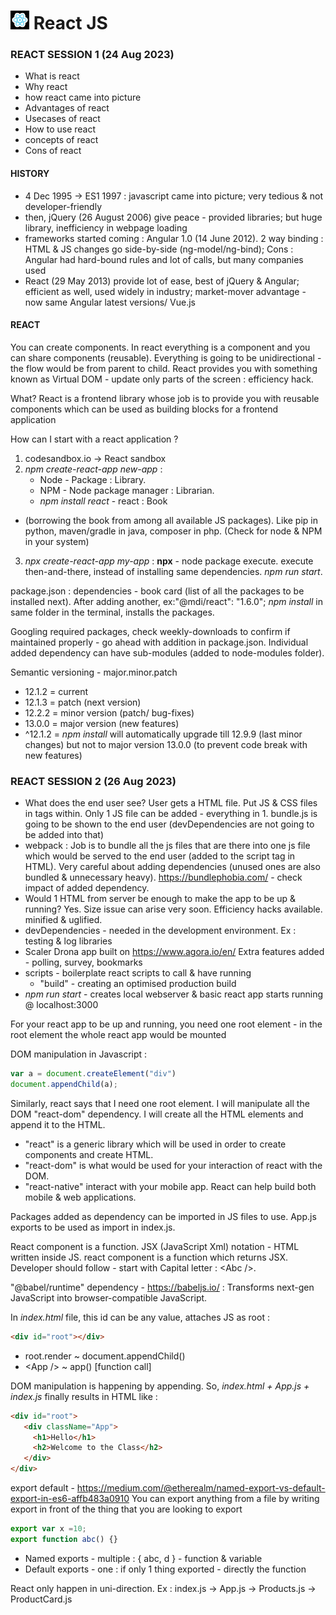 #  <img src="../Resources/react_logo_image.png" alt="React logo" width="30px" height="30px"/> React JS


### REACT SESSION 1 (24 Aug 2023)
 - What is react
 - Why react
 - how react came into picture
 - Advantages of react
 - Usecases of react
 - How to use react
 - concepts of react
 - Cons of react

#### HISTORY
 - 4 Dec 1995 -> ES1 1997 : javascript came into picture;
very tedious & not developer-friendly
 - then, jQuery (26 August 2006) give peace - provided libraries;
but huge library, inefficiency in webpage loading
 - frameworks started coming : Angular 1.0  (14 June 2012).
2 way binding : HTML & JS changes go side-by-side (ng-model/ng-bind);
Cons : Angular had hard-bound rules and lot of calls, but many companies used
 - React (29 May 2013) provide lot of ease, best of jQuery & Angular;
efficient as well, used widely in industry;
market-mover advantage - now same Angular latest versions/ Vue.js

#### REACT
You can create components.
In react everything is a component
and you can share components (reusable).
Everything is going to be unidirectional -
the flow would be from parent to child.
React provides you with something known as Virtual DOM -
update only parts of the screen : efficiency hack.

What? React is a frontend library whose job is to provide you with reusable components
which can be used as building blocks for a frontend application

How can I start with a react application ?
1. codesandbox.io -> React sandbox
2. _npm create-react-app new-app_ :
    - Node - Package : Library.
    - NPM - Node package manager : Librarian.
    - _npm install react_ - react : Book
- (borrowing the book from among all available JS packages).
Like pip in python, maven/gradle in java, composer in php.
(Check for node & NPM in your system)
3. _npx create-react-app my-app_ : **npx** - node package execute.
execute then-and-there, instead of installing same dependencies.
_npm run start_.

package.json : dependencies - book card
(list of all the packages to be installed next).
After adding another, ex:"@mdi/react": "1.6.0"; _npm install_
in same folder in the terminal, installs the packages.

Googling required packages, check weekly-downloads to confirm 
if maintained properly - go ahead with addition in package.json.
Individual added dependency can have sub-modules
(added to node-modules folder).

Semantic versioning - major.minor.patch
- 12.1.2 = current
- 12.1.3 = patch (next version)
- 12.2.2 = minor version (patch/ bug-fixes)
- 13.0.0 = major version (new features)
- ^12.1.2 = _npm install_ will automatically upgrade till
12.9.9 (last minor changes) but not to major version 13.0.0
(to prevent code break with new features)


### REACT SESSION 2 (26 Aug 2023)

 - What does the end user see?
User gets a HTML file. Put JS & CSS files in tags within.
Only 1 JS file can be added - everything in 1.
bundle.js is going to be shown to the end user
(devDependencies are not going to be added into that)
 - webpack : Job is to bundle all the js files that are there
into one js file which would be served to the end user
(added to the script tag in HTML).
Very careful about adding dependencies 
(unused ones are also bundled & unnecessary heavy).
https://bundlephobia.com/ - check impact of added dependency.
 - Would 1 HTML from server be enough to make the app to be 
 up & running? Yes. Size issue can arise very soon. 
 Efficiency hacks available. minified & uglified.
 - devDependencies - needed in the development environment.
 Ex : testing & log libraries
 - Scaler Drona app built on https://www.agora.io/en/
 Extra features added - polling, survey, bookmarks
 - scripts - boilerplate react scripts to call & have running
    - "build" - creating an optimised production build
 - _npm run start_ - creates local webserver & basic react app
 starts running @ localhost:3000

For your react app to be up and running, you need
one root element -
in the root element the whole react app would be mounted

DOM manipulation in Javascript :
```javascript
var a = document.createElement("div")
document.appendChild(a);
```

Similarly, react says that I need one root element.
I will manipulate all the DOM "react-dom" dependency.
I will create all the HTML elements and append it to the HTML.

 - "react" is a generic library which will be used in order to create components and create HTML.
 - "react-dom" is what would be used for your interaction of react with the DOM.
 - "react-native" interact with your mobile app. React can help build both mobile & web applications.

Packages added as dependency can be imported in JS files to use.
App.js exports to be used as import in index.js.

React component is a function.
JSX (JavaScript Xml) notation - HTML written inside JS.
react component is a function which returns JSX.
Developer should follow - start with Capital letter : \<Abc />.

"@babel/runtime" dependency - https://babeljs.io/ : 
Transforms next-gen JavaScript into browser-compatible JavaScript.

In _index.html_ file, this id can be any value, 
attaches JS as root :
```html
<div id="root"></div>
```

 - root.render ~ document.appendChild()
 - \<App /> ~ app() [function call]

 DOM manipulation is happening by appending. So, _index.html + 
 App.js + index.js_ finally results in HTML like :
 ```html
 <div id="root">
    <div className="App">
      <h1>Hello</h1>
      <h2>Welcome to the Class</h2>
    </div>
 </div>
 ```

export default - https://medium.com/@etherealm/named-export-vs-default-export-in-es6-affb483a0910
You can export anything from a file by writing export
in front of the thing that you are looking to export
```javascript
export var x =10;
export function abc() {}
```
 - Named exports - multiple : { abc, d } - function & variable
 - Default exports - one : if only 1 thing exported - directly the function 

React only happen in uni-direction.
Ex : index.js -> App.js -> Products.js -> ProductCard.js

